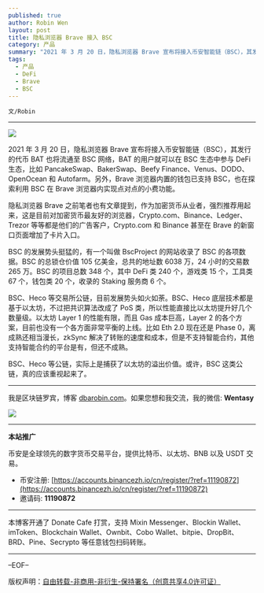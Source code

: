 ```yaml
---
published: true
author: Robin Wen
layout: post
title: 隐私浏览器 Brave 接入 BSC
category: 产品
summary: "2021 年 3 月 20 日，隐私浏览器 Brave 宣布将接入币安智能链（BSC），其发行的代币 BAT 也将流通至 BSC 网络，BAT 的用户就可以在 BSC 生态中参与 DeFi 生态，比如 PancakeSwap、BakerSwap、Beefy Finance、Venus、DODO、OpenOcean 和 Autofarm。另外，Brave 浏览器内置的钱包已支持 BSC，也在探索利用 BSC 在 Brave 浏览器内实现点对点的小费功能。BSC、Heco 等公链，实际上是捕获了以太坊的溢出价值。或许，BSC 这类公链，真的应该重视起来了。"
tags:
  - 产品
  - DeFi
  - Brave
  - BSC
---
```


`文/Robin`

***

![](https://cdn.dbarobin.com/06swrve.png)

2021 年 3 月 20 日，隐私浏览器 Brave 宣布将接入币安智能链（BSC），其发行的代币 BAT 也将流通至 BSC 网络，BAT 的用户就可以在 BSC 生态中参与 DeFi 生态，比如 PancakeSwap、BakerSwap、Beefy Finance、Venus、DODO、OpenOcean 和 Autofarm。另外，Brave 浏览器内置的钱包已支持 BSC，也在探索利用 BSC 在 Brave 浏览器内实现点对点的小费功能。

隐私浏览器 Brave 之前笔者也有文章提到，作为加密货币从业者，强烈推荐用起来，这是目前对加密货币最友好的浏览器，Crypto.com、Binance、Ledger、Trezor 等等都是他们的广告客户，Crypto.com 和 Binance 甚至在 Brave 的新窗口页面增加了卡片入口。

BSC 的发展势头挺猛的，有一个叫做 BscProject 的网站收录了 BSC 的各项数据。BSC 的总锁仓价值 105 亿美金，总共的地址数 6038 万，24 小时的交易数 265 万。BSC 的项目总数 348 个，其中 DeFi 类 240 个，游戏类 15 个，工具类 67 个，钱包类 20 个，收录的 Staking 服务商 6 个。

BSC、Heco 等交易所公链，目前发展势头如火如荼。BSC、Heco 底层技术都是基于以太坊，不过把共识算法改成了 PoS 类，所以性能直接比以太坊提升好几个数量级。以太坊 Layer 1 的性能有限，而且 Gas 成本巨高，Layer 2 的各个方案，目前也没有一个各方面非常平衡的上线。比如 Eth 2.0 现在还是 Phase 0，离成熟还相当漫长，zkSync 解决了转账的速度和成本，但是不支持智能合约，其他支持智能合约的平台是有，但还不成熟。

BSC、Heco 等公链，实际上是捕获了以太坊的溢出价值。或许，BSC 这类公链，真的应该重视起来了。

***

我是区块链罗宾，博客 [dbarobin.com](https://dbarobin.com/)。如果您想和我交流，我的微信: **Wentasy**

![](https://cdn.dbarobin.com/v4yywe2.png)

***

**本站推广**

币安是全球领先的数字货币交易平台，提供比特币、以太坊、BNB 以及 USDT 交易。

* 币安注册: [https://accounts.binancezh.io/cn/register/?ref=11190872](https://accounts.binancezh.io/cn/register/?ref=11190872)
* 邀请码: **11190872**

***

本博客开通了 Donate Cafe 打赏，支持 Mixin Messenger、Blockin Wallet、imToken、Blockchain Wallet、Ownbit、Cobo Wallet、bitpie、DropBit、BRD、Pine、Secrypto 等任意钱包扫码转账。

<center>
    <div class="--donate-button"
         data-button-id="f8b9df0d-af9a-460d-8258-d3f435445075"
    ></div>
</center>

***

–EOF–

版权声明：[自由转载-非商用-非衍生-保持署名（创意共享4.0许可证）](http://creativecommons.org/licenses/by-nc-nd/4.0/deed.zh)